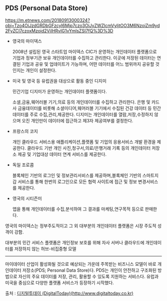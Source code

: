 ## PDS (Personal Data Store)

https://m.etnews.com/20180913000324?obj=Tzo4OiJzdGRDbGFzcyI6Mjp7czo3OiJyZWZlcmVyIjtOO3M6NzoiZm9yd2FyZCI7czoxMzoid2ViIHRvIG1vYmlsZSI7fQ%3D%3D





- 영국의 마이덱스 

  2008년 설립된 영국 스타트업 마이덱스 CIC가 운영하는 개인데이터 플랫폼으로 기업과 정부기관 보유 개인데이터를 수집하고 관리한다. 이곳에 저장된 데이터는 연결된 기업과 공유 및 업데이트가 가능하며, 어떤 데이터를 어느 범위까지 공유할 것인지는 개인이 설정한다.

- 미국 및 영국 등 유럽권을 대상으로 활동 중인 디지미

  민간기업 디지미가 운영하는 개인데이터 플랫폼이다.

  소셜,금융,웨어러블 기기,의료 등의 개인데이터를 수집하고 관리한다. 은행 및 카드사 금융데이터를 비롯해 소셜미디어,웨어러블 기기에서 수집된 건강 데이터 등 민간데이터를 주로 수집,관리,제공한다. 디지미는 개인데이터를 열람,저장,수정하지 않으며 오진 개인만이 데이터에 접근하고 제3자 제공여부를 결정한다.

- 프랑스의 코지

  개인 클라우드 서비스용 애플리케이션,플랫폼 및 기업의 응용서비스 개발 환경을 제공한다. 클라우드 기반 개인 사진,청구서,의료/은행거래 기록 등의 개인데이터 저장소 제공 및 기업대상 데이터 연계 서비스를 제공한다.

- 독일  조로콤

  블록체인 기반의 로그인 및 정보관리서비스를 제공하며,블록체인 기반의 스마트지갑 서비스를 통해 한번의 로그인으로 모든 협력 사이트에 접근 및 정보 변경서비스를 제공한다.

- 영국의 시티즌미

  앱을 통해 개인데이터를 수집,분석하여 그 결과를 마케팅,연구목적 등으로 판매한다.



영국의 마이덱스는 정부주도적이고 그 외 대부분의 개인데이터 플랫폼은 시장 주도적 성격이 강함.

대부분의 민간 서비스 플랫폼은 개인정보 보호를 위해 자사 서버나 클라우드에 개인데이터를 저장하지 않는 허브-비집중형 모델

---



마이데이터 산업이 활성화될 것으로 예상되는 가운데 주목받는 비즈니스 모델이 바로 개인데이터 저장소(PDS; Personal Data Store)다. PDS는 개인이 안전하고 구조화된 방법으로 자신의 주요 데이터를 저장, 관리, 활용할 수 있도록 지원하는 서비스다. 유럽과 미국을 중심으로 다양한 플랫폼 서비스가 등장하기 시작했다.

출처 : [디지털투데이 (DigitalToday)(http://www.digitaltoday.co.kr)](http://www.digitaltoday.co.kr/news/articleView.html?idxno=203476)


